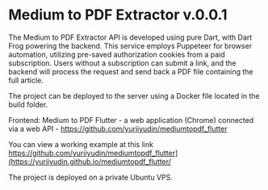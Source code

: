 # Medium to PDF Extractor v.0.0.1

The Medium to PDF Extractor API is developed using pure Dart, with Dart Frog powering the backend. This service employs Puppeteer for browser automation, utilizing pre-saved authorization cookies from a paid subscription. Users without a subscription can submit a link, and the backend will process the request and send back a PDF file containing the full article.

The project can be deployed to the server using a Docker file located in the build folder.

Frontend: Medium to PDF Flutter - a web application (Chrome) connected via a web API -  https://github.com/yuriiyudin/mediumtopdf_flutter

You can view a working example at this link https://github.com/yuriiyudin/mediumtopdf_flutter](https://yuriiyudin.github.io/mediumtopdf_flutter/  

The project is deployed on a private Ubuntu VPS.

